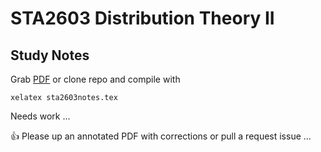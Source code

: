 STA2603 Distribution Theory II
=
Study Notes
-

Grab [PDF](https://github.com/PecuniaryFish/STA2603-Study-Notes/blob/master/sta2603notes.pdf?raw=true "PDF") or clone repo and compile with 

    xelatex sta2603notes.tex

Needs work ...

:+1: Please up an annotated PDF with corrections or pull a request issue ...
